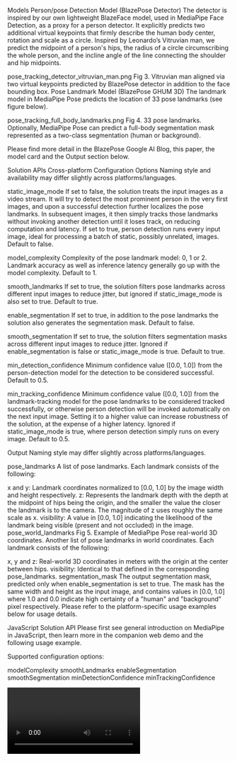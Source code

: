 Models
Person/pose Detection Model (BlazePose Detector)
The detector is inspired by our own lightweight BlazeFace model, used in MediaPipe Face Detection, as a proxy for a person detector. It explicitly predicts two additional virtual keypoints that firmly describe the human body center, rotation and scale as a circle. Inspired by Leonardo’s Vitruvian man, we predict the midpoint of a person's hips, the radius of a circle circumscribing the whole person, and the incline angle of the line connecting the shoulder and hip midpoints.

pose_tracking_detector_vitruvian_man.png
Fig 3. Vitruvian man aligned via two virtual keypoints predicted by BlazePose detector in addition to the face bounding box.
Pose Landmark Model (BlazePose GHUM 3D)
The landmark model in MediaPipe Pose predicts the location of 33 pose landmarks (see figure below).

pose_tracking_full_body_landmarks.png
Fig 4. 33 pose landmarks.
Optionally, MediaPipe Pose can predict a full-body segmentation mask represented as a two-class segmentation (human or background).

Please find more detail in the BlazePose Google AI Blog, this paper, the model card and the Output section below.

Solution APIs
Cross-platform Configuration Options
Naming style and availability may differ slightly across platforms/languages.

static_image_mode
If set to false, the solution treats the input images as a video stream. It will try to detect the most prominent person in the very first images, and upon a successful detection further localizes the pose landmarks. In subsequent images, it then simply tracks those landmarks without invoking another detection until it loses track, on reducing computation and latency. If set to true, person detection runs every input image, ideal for processing a batch of static, possibly unrelated, images. Default to false.

model_complexity
Complexity of the pose landmark model: 0, 1 or 2. Landmark accuracy as well as inference latency generally go up with the model complexity. Default to 1.

smooth_landmarks
If set to true, the solution filters pose landmarks across different input images to reduce jitter, but ignored if static_image_mode is also set to true. Default to true.

enable_segmentation
If set to true, in addition to the pose landmarks the solution also generates the segmentation mask. Default to false.

smooth_segmentation
If set to true, the solution filters segmentation masks across different input images to reduce jitter. Ignored if enable_segmentation is false or static_image_mode is true. Default to true.

min_detection_confidence
Minimum confidence value ([0.0, 1.0]) from the person-detection model for the detection to be considered successful. Default to 0.5.

min_tracking_confidence
Minimum confidence value ([0.0, 1.0]) from the landmark-tracking model for the pose landmarks to be considered tracked successfully, or otherwise person detection will be invoked automatically on the next input image. Setting it to a higher value can increase robustness of the solution, at the expense of a higher latency. Ignored if static_image_mode is true, where person detection simply runs on every image. Default to 0.5.

Output
Naming style may differ slightly across platforms/languages.

pose_landmarks
A list of pose landmarks. Each landmark consists of the following:

x and y: Landmark coordinates normalized to [0.0, 1.0] by the image width and height respectively.
z: Represents the landmark depth with the depth at the midpoint of hips being the origin, and the smaller the value the closer the landmark is to the camera. The magnitude of z uses roughly the same scale as x.
visibility: A value in [0.0, 1.0] indicating the likelihood of the landmark being visible (present and not occluded) in the image.
pose_world_landmarks
Fig 5. Example of MediaPipe Pose real-world 3D coordinates.
Another list of pose landmarks in world coordinates. Each landmark consists of the following:

x, y and z: Real-world 3D coordinates in meters with the origin at the center between hips.
visibility: Identical to that defined in the corresponding pose_landmarks.
segmentation_mask
The output segmentation mask, predicted only when enable_segmentation is set to true. The mask has the same width and height as the input image, and contains values in [0.0, 1.0] where 1.0 and 0.0 indicate high certainty of a "human" and "background" pixel respectively. Please refer to the platform-specific usage examples below for usage details.

JavaScript Solution API
Please first see general introduction on MediaPipe in JavaScript, then learn more in the companion web demo and the following usage example.

Supported configuration options:

modelComplexity
smoothLandmarks
enableSegmentation
smoothSegmentation
minDetectionConfidence
minTrackingConfidence
<!DOCTYPE html>
<html>
<head>
  <meta charset="utf-8">
  <script src="https://cdn.jsdelivr.net/npm/@mediapipe/camera_utils/camera_utils.js" crossorigin="anonymous"></script>
  <script src="https://cdn.jsdelivr.net/npm/@mediapipe/control_utils/control_utils.js" crossorigin="anonymous"></script>
  <script src="https://cdn.jsdelivr.net/npm/@mediapipe/control_utils_3d/control_utils_3d.js" crossorigin="anonymous"></script>
  <script src="https://cdn.jsdelivr.net/npm/@mediapipe/drawing_utils/drawing_utils.js" crossorigin="anonymous"></script>
  <script src="https://cdn.jsdelivr.net/npm/@mediapipe/pose/pose.js" crossorigin="anonymous"></script>
</head>

<body>
  <div class="container">
    <video class="input_video"></video>
    <canvas class="output_canvas" width="1280px" height="720px"></canvas>
    <div class="landmark-grid-container"></div>
  </div>
</body>
</html>
<script type="module">
const videoElement = document.getElementsByClassName('input_video')[0];
const canvasElement = document.getElementsByClassName('output_canvas')[0];
const canvasCtx = canvasElement.getContext('2d');
const landmarkContainer = document.getElementsByClassName('landmark-grid-container')[0];
const grid = new LandmarkGrid(landmarkContainer);

function onResults(results) {
  if (!results.poseLandmarks) {
    grid.updateLandmarks([]);
    return;
  }

  canvasCtx.save();
  canvasCtx.clearRect(0, 0, canvasElement.width, canvasElement.height);
  canvasCtx.drawImage(results.segmentationMask, 0, 0,
                      canvasElement.width, canvasElement.height);

  // Only overwrite existing pixels.
  canvasCtx.globalCompositeOperation = 'source-in';
  canvasCtx.fillStyle = '#00FF00';
  canvasCtx.fillRect(0, 0, canvasElement.width, canvasElement.height);

  // Only overwrite missing pixels.
  canvasCtx.globalCompositeOperation = 'destination-atop';
  canvasCtx.drawImage(
      results.image, 0, 0, canvasElement.width, canvasElement.height);

  canvasCtx.globalCompositeOperation = 'source-over';
  drawConnectors(canvasCtx, results.poseLandmarks, POSE_CONNECTIONS,
                 {color: '#00FF00', lineWidth: 4});
  drawLandmarks(canvasCtx, results.poseLandmarks,
                {color: '#FF0000', lineWidth: 2});
  canvasCtx.restore();

  grid.updateLandmarks(results.poseWorldLandmarks);
}

const pose = new Pose({locateFile: (file) => {
  return `https://cdn.jsdelivr.net/npm/@mediapipe/pose/${file}`;
}});
pose.setOptions({
  modelComplexity: 1,
  smoothLandmarks: true,
  enableSegmentation: true,
  smoothSegmentation: true,
  minDetectionConfidence: 0.5,
  minTrackingConfidence: 0.5
});
pose.onResults(onResults);

const camera = new Camera(videoElement, {
  onFrame: async () => {
    await pose.send({image: videoElement});
  },
  width: 1280,
  height: 720
});
camera.start();
</script>